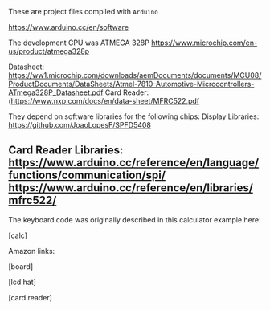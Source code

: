 These are project files compiled with `Arduino`

https://www.arduino.cc/en/software

The development CPU was ATMEGA 328P
https://www.microchip.com/en-us/product/atmega328p


Datasheet:
https://ww1.microchip.com/downloads/aemDocuments/documents/MCU08/ProductDocuments/DataSheets/Atmel-7810-Automotive-Microcontrollers-ATmega328P_Datasheet.pdf
  Card Reader:
  (https://www.nxp.com/docs/en/data-sheet/MFRC522.pdf

  
They depend on software libraries for the following chips:
  Display Libraries:
  https://github.com/JoaoLopesF/SPFD5408

  Card Reader Libraries:
  https://www.arduino.cc/reference/en/language/functions/communication/spi/
  https://www.arduino.cc/reference/en/libraries/mfrc522/
--
The keyboard code was originally described in this calculator example here:

[calc]

Amazon links:

[board]

[lcd hat]

[card reader]
